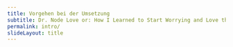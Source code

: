 ```yaml
---
title: Vorgehen bei der Umsetzung
subtitle: Dr. Node Love or: How I Learned to Start Worrying and Love the DOM
permalink: intro/
slideLayout: title
---
```

